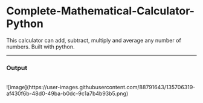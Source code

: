 # Complete-Mathematical-Calculator-Python
This calculator can add, subtract, multiply and average any number of numbers. Built with python.
__________________________________________________________________________________________________________________

<h3>Output</h3>
<br>
![image](https://user-images.githubusercontent.com/88791643/135706319-af430f6b-48d0-49ba-b0dc-9c1a7b4b93b5.png)
